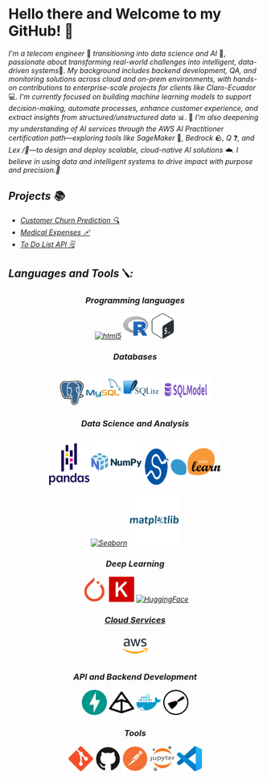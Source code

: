 # Hello there and Welcome to my GitHub! 👋

<em> I'm a telecom engineer </em> 📡 <em>transitioning into data science and AI </em>🤖, <em>passionate about transforming real-world challenges into intelligent, data-driven systems</em>🧮. <em>My background includes backend development, QA, and monitoring solutions across cloud and on-prem environments, with hands-on contributions to enterprise-scale projects for clients like Claro-Ecuador </em>💻. <em>I'm currently focused on building machine learning models to support decision-making, automate processes, enhance customer experience, and extract insights from structured/unstructured data </em>📊. 
📖 <em>I'm also deepening my understanding of AI services through the AWS AI Practitioner certification path—exploring tools like SageMaker </em>🧠<em>, Bedrock </em>🪨<em>, Q </em>❓<em>, and Lex <em>/💬<em>—to design and deploy scalable, cloud-native AI solutions </em>☁️<em>. I believe in using data and intelligent systems to drive impact with purpose and precision.</em>🌟

## Projects 📚

- [Customer Churn Prediction 🔍](https://github.com/CamilovgTeleco/Customer_Churn_Prediction)
- [Medical Expenses 🩹](https://github.com/CamilovgTeleco/MedicalExpenses) 
- [To Do List API 🗒️](https://github.com/CamilovgTeleco/ToDoListAPI) 

## Languages and Tools🪛:
<h3 align="center">Programming languages</h3>
<p align="center"> 
<a href="https://www.python.org/" title="Python" target="_blank" rel="noreferrer"> <img src="https://cdn.jsdelivr.net/gh/devicons/devicon@latest/icons/python/python-original.svg" alt="html5" width="50" height="50"/></a>
<a href="https://www.r-project.org/other-docs.html" title="R" target="_blank" rel="noreferrer"> <img src="https://github.com/devicons/devicon/blob/master/icons/r/r-original.svg" alt="R" width="50" height="50"/></a>
<a href="https://www.gnu.org/savannah-checkouts/gnu/bash/manual/bash.html" title="Bash" target="_blank" rel="noreferrer"> <img src="https://github.com/devicons/devicon/blob/master/icons/bash/bash-plain.svg" alt="Bash" width="50" height="50"/></a>
</p>
<h3 align="center">Databases</h3>
<p align="center"> 
<a href="https://www.postgresql.org/" title="PostgreSQL" target="_blank" rel="noreferrer"> <img src="https://github.com/devicons/devicon/blob/master/icons/postgresql/postgresql-original.svg" alt="PostgreSQL" width="50" height="50"/></a>
<a href="https://dev.mysql.com/" title="MySQL" target="_blank" rel="noreferrer"> <img src="https://github.com/devicons/devicon/blob/master/icons/mysql/mysql-original-wordmark.svg" alt="MySQL" width="70" height="70"/></a>
<a href="https://sqlite.org/" title="SQLite" target="_blank" rel="noreferrer"> <img src="https://github.com/devicons/devicon/blob/master/icons/sqlite/sqlite-original-wordmark.svg" alt="SQLite" width="70" height="70"/></a>
<a href="https://sqlmodel.tiangolo.com/" title="SQLModel" target="_blank" rel="noreferrer"> <img src="https://github.com/fastapi/sqlmodel/blob/main/docs/img/logo-margin/logo-margin-vector.svg" alt="SQLModel" width="100" height="60"/></a>
</p>
<h3 align="center">Data Science and Analysis</h3>
<p align="center">
<a  href="https://pandas.pydata.org/" title="Pandas" target="_blank" rel="noreferrer"> <img src="https://github.com/devicons/devicon/blob/master/icons/pandas/pandas-original-wordmark.svg" alt="Pandas" width="80" height="90"/></a>
<a  href="https://numpy.org/" title="Numpy" target="_blank" rel="noreferrer"> <img src="https://github.com/devicons/devicon/blob/master/icons/numpy/numpy-original-wordmark.svg" alt="Numpy" width="100" height="100"/></a>
<a  href="https://scipy.org/" title="Scipy" target="_blank" rel="noreferrer"> <img src="https://raw.githubusercontent.com/scipy/scipy/main/doc/source/_static/logo.svg" alt="Scipy" width="50" height="80"/></a>
<a  href="https://scikit-learn.org/stable/index.html" title="Scikit-Learn" target="_blank" rel="noreferrer"> <img src="https://github.com/devicons/devicon/blob/master/icons/scikitlearn/scikitlearn-original.svg" alt="Scikit-Learn" width="100" height="100"/></a>
</p>
<p align="center">
<a  href="https://seaborn.pydata.org/" title="Seaborn" target="_blank" rel="noreferrer"> 
<img src="https://raw.githubusercontent.com/mwaskom/seaborn/master/doc/_static/logo-wide-lightbg.svg" alt="Seaborn" width="100" height="100"/></a>
<a  href="https://matplotlib.org/" title="Matplotlib" target="_blank" rel="noreferrer"> <img src="https://github.com/devicons/devicon/blob/master/icons/matplotlib/matplotlib-plain-wordmark.svg" alt="Matplotlib" width="100" height="100"/></a>
</p>
<h3 align="center">Deep Learning</h3>
<p align="center"> 
<a href="https://pytorch.org/" title="Pytorch" target="_blank" rel="noreferrer"> <img src="https://github.com/devicons/devicon/blob/master/icons/pytorch/pytorch-original.svg" alt="Pytorch" width="50" height="50"/></a>
<a href="https://keras.io/" title="Keras" target="_blank" rel="noreferrer"> <img src="https://github.com/devicons/devicon/blob/master/icons/keras/keras-original.svg" alt="Keras" width="50" height="50"/></a>
<a href="https://huggingface.co/" title="HuggingFace" target="_blank" rel="noreferrer"> <img src="https://huggingface.co/front/assets/huggingface_logo-noborder.svg" alt="HuggingFace" height="50"/>
</p>
<h3 align="center">Cloud Services</h3>
<p align="center"> 
<a href="https://aws.amazon.com/" title="AWS" target="_blank" rel="noreferrer"> <img src="https://github.com/devicons/devicon/blob/master/icons/amazonwebservices/amazonwebservices-original-wordmark.svg" alt="AWS" width="50" height="50"/></a>
</p>
<h3 align="center">API and Backend Development</h3>
<p align="center"> 
<a href="https://fastapi.tiangolo.com/" title="FastAPI" target="_blank" rel="noreferrer"> <img src="https://github.com/devicons/devicon/blob/master/icons/fastapi/fastapi-original.svg" alt="FastAPI" width="50" height="50"/></a>
<a href="https://pydantic.dev/" title="Pydantic" target="_blank" rel="noreferrer"> <img src="https://raw.githubusercontent.com/CamilovgTeleco/CamilovgTeleco/refs/heads/main/images/Pydantic-logo.svg" alt="Pydantic" width="50" height="50"/></a>
<a href="https://www.docker.com/" title="Docker" target="_blank" rel="noreferrer"> <img src="https://github.com/devicons/devicon/blob/master/icons/docker/docker-plain.svg" alt="Docker" width="50" height="50"/></a>
<a href="https://www.scrapy.org/" title="Scrapy" target="_blank" rel="noreferrer"> <img src="https://raw.githubusercontent.com/CamilovgTeleco/CamilovgTeleco/refs/heads/main/images/Scrapy.svg" alt="Scrapy" width="50" height="50"/></a>
</p>
<h3 align="center">Tools</h3>
<p align="center"> 
<a href="https://github.com/" title="GitHub" target="_blank" rel="noreferrer"> <img src="https://github.com/devicons/devicon/blob/master/icons/git/git-original.svg" alt="Git" width="50" height="50"/></a>
<a href="https://git-scm.com/" title="GitHub" target="_blank" rel="noreferrer"> <img src="https://github.com/devicons/devicon/blob/master/icons/github/github-original.svg" alt="GitHub" width="50" height="50"/></a>
<a href="https://www.postman.com/" title="Postman" target="_blank" rel="noreferrer"> <img src="https://github.com/devicons/devicon/blob/master/icons/postman/postman-original.svg" alt="Postman" width="50" height="50"/></a>
<a href="https://jupyter.org/" title="Jupyter Notebooks" target="_blank" rel="noreferrer"> <img src="https://github.com/devicons/devicon/blob/master/icons/jupyter/jupyter-original-wordmark.svg" alt="Jupyter Notebooks" width="50" height="50"/></a>
<a href="https://code.visualstudio.com/" title="Visual Studio Code" target="_blank" rel="noreferrer"> <img src="https://github.com/devicons/devicon/blob/master/icons/vscode/vscode-original.svg" alt="Visual Studio Code" width="50" height="50"/></a>
</p>







